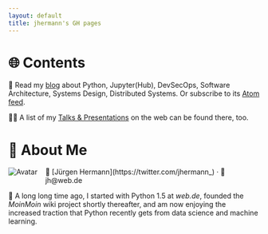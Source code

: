 ```yaml
---
layout: default
title: jhermann's GH pages
---
```

# 🌐 Contents


📝 Read my [blog](https://jhermann.github.io/blog/) about Python, Jupyter(Hub), DevSecOps, Software Architecture, Systems Design, Distributed Systems. Or subscribe to its [Atom feed](https://jhermann.github.io/blog/feed.xml).

👨‍🏫 A list of my [Talks & Presentations](https://jhermann.github.io/blog/how-to/know-how/2020/02/22/talks+presentations.html) on the web can be found there, too.


# 👤️ About Me

<img src="https://avatars3.githubusercontent.com/u/1068245?s=80" alt="Avatar" style="float: left; padding-right:1rem; padding-bottom:.5rem;">
📝 [Jürgen Hermann](https://twitter.com/jhermann_) · 📧 jh@web.de

🐍 A long long time ago, I started with Python 1.5 at *web.de*,
founded the *MoinMoin* wiki project shortly thereafter, and am now
enjoying the increased traction that Python recently gets from
data science and machine learning.
